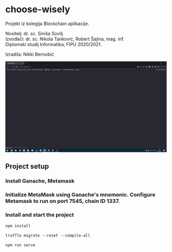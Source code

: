 # choose-wisely
Projekt iz kolegija Blockchain aplikacije.   

Nositelj: dr. sc. Siniša Sovilj   
Izvođači: dr. sc. Nikola Tanković, Robert Šajina, mag. inf.   
Diplomski studij Informatika, FIPU 2020/2021.  

Izradila: Nikki Bernobić

![Choose Wisely demo](demo/choose-wisely.gif)

## Project setup

### Install Ganache, Metamask
### Initialize MetaMask using Ganache's mnemonic. Configure Metamask to run on port 7545, chain ID 1337.
### Install and start the project
```
npm install
```
```
truffle migrate --reset --compile-all
```
```
npm run serve
```

